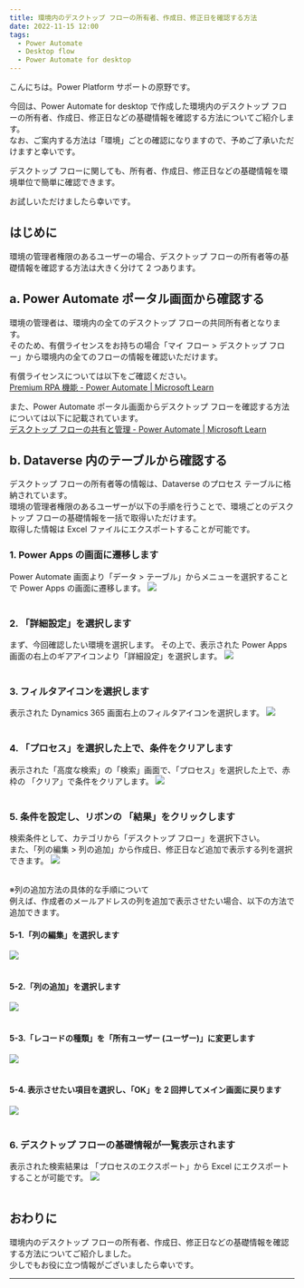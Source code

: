 ```yaml
---
title: 環境内のデスクトップ フローの所有者、作成日、修正日を確認する方法
date: 2022-11-15 12:00
tags:
  - Power Automate
  - Desktop flow
  - Power Automate for desktop
---
```


こんにちは。Power Platform サポートの原野です。  

今回は、Power Automate for desktop で作成した環境内のデスクトップ フローの所有者、作成日、修正日などの基礎情報を確認する方法についてご紹介します。  
なお、ご案内する方法は「環境」ごとの確認になりますので、予めご了承いただけますと幸いです。

デスクトップ フローに関しても、所有者、作成日、修正日などの基礎情報を環境単位で簡単に確認できます。
  
お試しいただけましたら幸いです。

<!-- more -->

## はじめに
環境の管理者権限のあるユーザーの場合、デスクトップ フローの所有者等の基礎情報を確認する方法は大きく分けて 2 つあります。

## a. Power Automate ポータル画面から確認する
環境の管理者は、環境内の全てのデスクトップ フローの共同所有者となります。  
そのため、有償ライセンスをお持ちの場合「マイ フロー > デスクトップ フロー」から環境内の全てのフローの情報を確認いただけます。

有償ライセンスについては以下をご確認ください。  
[Premium RPA 機能 - Power Automate | Microsoft Learn](https://learn.microsoft.com/ja-jp/power-automate/desktop-flows/premium-features#plans-that-provide-entitlements-for-the-premium-rpa-features)

また、Power Automate ポータル画面からデスクトップ フローを確認する方法については以下に記載されています。  
[デスクトップ フローの共有と管理 - Power Automate | Microsoft Learn](https://learn.microsoft.com/ja-jp/power-automate/desktop-flows/manage#list-of-desktop-flows)


## b. Dataverse 内のテーブルから確認する
デスクトップ フローの所有者等の情報は、Dataverse のプロセス テーブルに格納されています。  
環境の管理者権限のあるユーザーが以下の手順を行うことで、環境ごとのデスクトップ フローの基礎情報を一括で取得いただけます。  
取得した情報は Excel ファイルにエクスポートすることが可能です。

### 1. Power Apps の画面に遷移します
Power Automate 画面より「データ > テーブル」からメニューを選択することで Power Apps の画面に遷移します。
![](./power-automate-desktop-get-owner/image1.png)
<br>
<br>
### 2. 「詳細設定」を選択します
まず、今回確認したい環境を選択します。
その上で、表示された Power Apps 画面の右上のギアアイコンより「詳細設定」を選択します。
![](./power-automate-desktop-get-owner/image2.png)
<br>
<br>
### 3. フィルタアイコンを選択します
表示された Dynamics 365 画面右上のフィルタアイコンを選択します。
![](./power-automate-desktop-get-owner/image3.png)
<br>
<br>
### 4. 「プロセス」を選択した上で、条件をクリアします
表示された「高度な検索」の「検索」画面で、「プロセス」を選択した上で、赤枠の 「クリア」で条件をクリアします。
![](./power-automate-desktop-get-owner/image4.png)
<br>
<br>
### 5. 条件を設定し、リボンの 「結果」をクリックします
検索条件として、カテゴリから「デスクトップ フロー」を選択下さい。  
また、「列の編集 > 列の追加」から作成日、修正日など追加で表示する列を選択できます。
![](./power-automate-desktop-get-owner/image5.png)
<br>
<br>

※列の追加方法の具体的な手順について  
例えば、作成者のメールアドレスの列を追加で表示させたい場合、以下の方法で追加できます。
#### 5-1.「列の編集」を選択します
![](./power-automate-desktop-get-owner/image7.png)
<br>
<br>
#### 5-2.「列の追加」を選択します
![](./power-automate-desktop-get-owner/image8.png)
<br>
<br>
#### 5-3.「レコードの種類」を「所有ユーザー (ユーザー)」に変更します
![](./power-automate-desktop-get-owner/image9.png)
<br>
<br>
#### 5-4. 表示させたい項目を選択し、「OK」を 2 回押してメイン画面に戻ります
![](./power-automate-desktop-get-owner/image10.png)
<br>
<br>

### 6. デスクトップ フローの基礎情報が一覧表示されます  
表示された検索結果は 「プロセスのエクスポート」から Excel にエクスポートすることが可能です。
![](./power-automate-desktop-get-owner/image6.png)
<br>
<br>
## おわりに

環境内のデスクトップ フローの所有者、作成日、修正日などの基礎情報を確認する方法についてご紹介しました。  
少しでもお役に立つ情報がございましたら幸いです。

---
